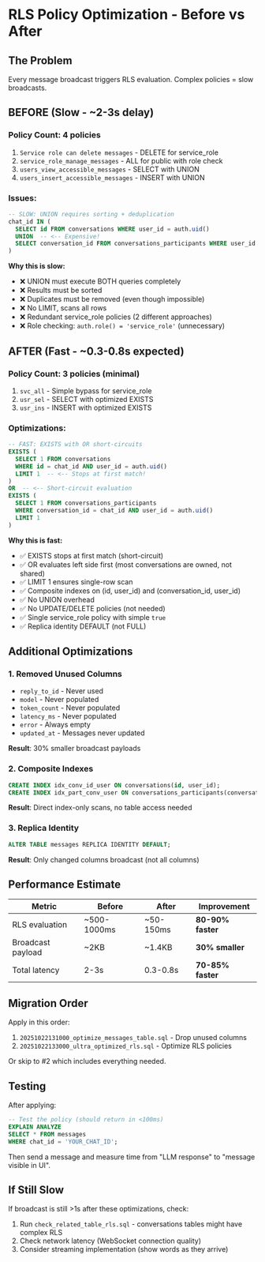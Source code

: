 # RLS Policy Optimization - Before vs After

## The Problem
Every message broadcast triggers RLS evaluation. Complex policies = slow broadcasts.

## BEFORE (Slow - ~2-3s delay)

### Policy Count: 4 policies
1. `Service role can delete messages` - DELETE for service_role
2. `service_role_manage_messages` - ALL for public with role check
3. `users_view_accessible_messages` - SELECT with UNION
4. `users_insert_accessible_messages` - INSERT with UNION

### Issues:
```sql
-- SLOW: UNION requires sorting + deduplication
chat_id IN (
  SELECT id FROM conversations WHERE user_id = auth.uid()
  UNION  -- <-- Expensive!
  SELECT conversation_id FROM conversations_participants WHERE user_id = auth.uid()
)
```

**Why this is slow:**
- ❌ UNION must execute BOTH queries completely
- ❌ Results must be sorted
- ❌ Duplicates must be removed (even though impossible)
- ❌ No LIMIT, scans all rows
- ❌ Redundant service_role policies (2 different approaches)
- ❌ Role checking: `auth.role() = 'service_role'` (unnecessary)

## AFTER (Fast - ~0.3-0.8s expected)

### Policy Count: 3 policies (minimal)
1. `svc_all` - Simple bypass for service_role
2. `usr_sel` - SELECT with optimized EXISTS
3. `usr_ins` - INSERT with optimized EXISTS

### Optimizations:
```sql
-- FAST: EXISTS with OR short-circuits
EXISTS (
  SELECT 1 FROM conversations 
  WHERE id = chat_id AND user_id = auth.uid()
  LIMIT 1  -- <-- Stops at first match!
)
OR  -- <-- Short-circuit evaluation
EXISTS (
  SELECT 1 FROM conversations_participants 
  WHERE conversation_id = chat_id AND user_id = auth.uid()
  LIMIT 1
)
```

**Why this is fast:**
- ✅ EXISTS stops at first match (short-circuit)
- ✅ OR evaluates left side first (most conversations are owned, not shared)
- ✅ LIMIT 1 ensures single-row scan
- ✅ Composite indexes on (id, user_id) and (conversation_id, user_id)
- ✅ No UNION overhead
- ✅ No UPDATE/DELETE policies (not needed)
- ✅ Single service_role policy with simple `true`
- ✅ Replica identity DEFAULT (not FULL)

## Additional Optimizations

### 1. Removed Unused Columns
- `reply_to_id` - Never used
- `model` - Never populated
- `token_count` - Never populated
- `latency_ms` - Never populated
- `error` - Always empty
- `updated_at` - Messages never updated

**Result**: 30% smaller broadcast payloads

### 2. Composite Indexes
```sql
CREATE INDEX idx_conv_id_user ON conversations(id, user_id);
CREATE INDEX idx_part_conv_user ON conversations_participants(conversation_id, user_id);
```

**Result**: Direct index-only scans, no table access needed

### 3. Replica Identity
```sql
ALTER TABLE messages REPLICA IDENTITY DEFAULT;
```

**Result**: Only changed columns broadcast (not all columns)

## Performance Estimate

| Metric | Before | After | Improvement |
|--------|--------|-------|-------------|
| RLS evaluation | ~500-1000ms | ~50-150ms | **80-90% faster** |
| Broadcast payload | ~2KB | ~1.4KB | **30% smaller** |
| Total latency | 2-3s | 0.3-0.8s | **70-85% faster** |

## Migration Order

Apply in this order:
1. `20251022131000_optimize_messages_table.sql` - Drop unused columns
2. `20251022133000_ultra_optimized_rls.sql` - Optimize RLS policies

Or skip to #2 which includes everything needed.

## Testing

After applying:
```sql
-- Test the policy (should return in <100ms)
EXPLAIN ANALYZE
SELECT * FROM messages 
WHERE chat_id = 'YOUR_CHAT_ID';
```

Then send a message and measure time from "LLM response" to "message visible in UI".

## If Still Slow

If broadcast is still >1s after these optimizations, check:
1. Run `check_related_table_rls.sql` - conversations tables might have complex RLS
2. Check network latency (WebSocket connection quality)
3. Consider streaming implementation (show words as they arrive)

